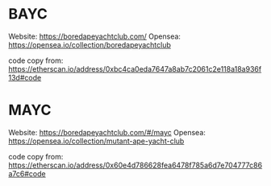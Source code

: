 # BAYC
Website: https://boredapeyachtclub.com/
Opensea: https://opensea.io/collection/boredapeyachtclub

code copy from: https://etherscan.io/address/0xbc4ca0eda7647a8ab7c2061c2e118a18a936f13d#code

# MAYC
Website: https://boredapeyachtclub.com/#/mayc
Opensea: https://opensea.io/collection/mutant-ape-yacht-club

code copy from: https://etherscan.io/address/0x60e4d786628fea6478f785a6d7e704777c86a7c6#code
